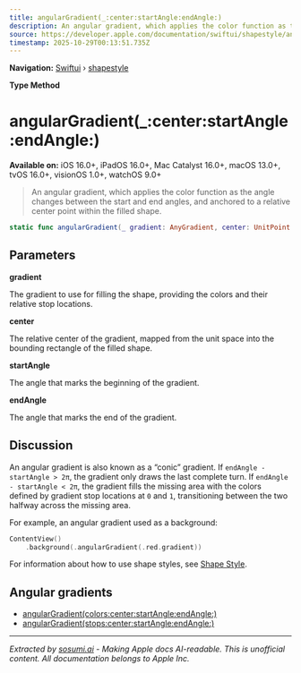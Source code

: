 ```yaml
---
title: angularGradient(_:center:startAngle:endAngle:)
description: An angular gradient, which applies the color function as the angle changes between the start and end angles, and anchored to a relative center point within the filled shape.
source: https://developer.apple.com/documentation/swiftui/shapestyle/angulargradient(_:center:startangle:endangle:)
timestamp: 2025-10-29T00:13:51.735Z
---
```


**Navigation:** [Swiftui](/documentation/swiftui) › [shapestyle](/documentation/swiftui/shapestyle)

**Type Method**

# angularGradient(_:center:startAngle:endAngle:)

**Available on:** iOS 16.0+, iPadOS 16.0+, Mac Catalyst 16.0+, macOS 13.0+, tvOS 16.0+, visionOS 1.0+, watchOS 9.0+

> An angular gradient, which applies the color function as the angle changes between the start and end angles, and anchored to a relative center point within the filled shape.

```swift
static func angularGradient(_ gradient: AnyGradient, center: UnitPoint = .center, startAngle: Angle, endAngle: Angle) -> some ShapeStyle
```

## Parameters

**gradient**

The gradient to use for filling the shape, providing the colors and their relative stop locations.



**center**

The relative center of the gradient, mapped from the unit space into the bounding rectangle of the filled shape.



**startAngle**

The angle that marks the beginning of the gradient.



**endAngle**

The angle that marks the end of the gradient.



## Discussion

An angular gradient is also known as a “conic” gradient. If `endAngle - startAngle > 2π`, the gradient only draws the last complete turn. If `endAngle - startAngle < 2π`, the gradient fills the missing area with the colors defined by gradient stop locations at `0` and `1`, transitioning between the two halfway across the missing area.

For example, an angular gradient used as a background:

```swift
ContentView()
    .background(.angularGradient(.red.gradient))
```

For information about how to use shape styles, see [Shape Style](/documentation/swiftui/shapestyle).

## Angular gradients

- [angularGradient(colors:center:startAngle:endAngle:)](/documentation/swiftui/shapestyle/angulargradient(colors:center:startangle:endangle:))
- [angularGradient(stops:center:startAngle:endAngle:)](/documentation/swiftui/shapestyle/angulargradient(stops:center:startangle:endangle:))

---

*Extracted by [sosumi.ai](https://sosumi.ai) - Making Apple docs AI-readable.*
*This is unofficial content. All documentation belongs to Apple Inc.*
